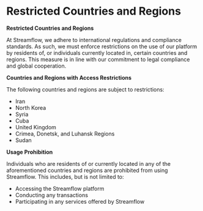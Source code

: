 # Restricted Countries and Regions

**Restricted Countries and Regions**

At Streamflow, we adhere to international regulations and compliance standards. As such, we must enforce restrictions on the use of our platform by residents of, or individuals currently located in, certain countries and regions. This measure is in line with our commitment to legal compliance and global cooperation.

**Countries and Regions with Access Restrictions**

The following countries and regions are subject to restrictions:

* Iran
* North Korea
* Syria
* Cuba
* United Kingdom
* Crimea, Donetsk, and Luhansk Regions
* Sudan

**Usage Prohibition**

Individuals who are residents of or currently located in any of the aforementioned countries and regions are prohibited from using Streamflow. This includes, but is not limited to:

* Accessing the Streamflow platform
* Conducting any transactions
* Participating in any services offered by Streamflow

